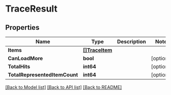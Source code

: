 # TraceResult

## Properties

Name | Type | Description | Notes
------------ | ------------- | ------------- | -------------
**Items** | [**[]TraceItem**](TraceItem.md) |  | 
**CanLoadMore** | **bool** |  | [optional] 
**TotalHits** | **int64** |  | [optional] 
**TotalRepresentedItemCount** | **int64** |  | [optional] 

[[Back to Model list]](../README.md#documentation-for-models) [[Back to API list]](../README.md#documentation-for-api-endpoints) [[Back to README]](../README.md)


